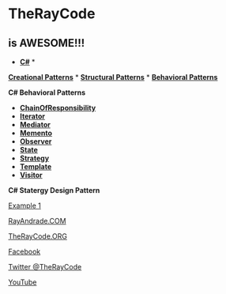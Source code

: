 # TheRayCode
## is AWESOME!!!

* **[C#](../README.md)** * 

**[Creational Patterns](../Creational/README.md)** * **[Structural Patterns](../Structural/README.md)** * **[Behavioral Patterns](../README.md)**

**C# Behavioral Patterns**

* **[ChainOfResponsibility](../ChainOfResponsibility/README.md)**
* **[Iterator](../Iterator/README.md)**
* **[Mediator](../Mediator/README.md)**
* **[Memento](../Memento/README.md)**
* **[Observer](../Observer/README.md)**
* **[State](../State/README.md)**
* **[Strategy](./README.md)**
* **[Template](../Template/README.md)**
* **[Visitor](../Visitor/README.md)**

**C# Statergy Design Pattern**

[Example 1](./SY1/README.md)

[RayAndrade.COM](https://www.RayAndrade.com)

[TheRayCode.ORG](https://www.TheRayCode.org)

[Facebook](https://www.facebook.com/TheRayCode/)

[Twitter @TheRayCode](https://www.twitter.com/TheRayCode/)

[YouTube](https://www.youtube.com/AndradeRay/)


